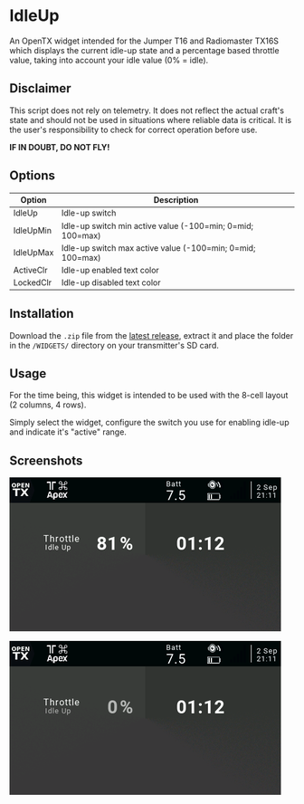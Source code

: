 # IdleUp

An OpenTX widget intended for the Jumper T16 and Radiomaster TX16S which displays the current idle-up state and a percentage based throttle value, taking into account your idle value (0% = idle).

## Disclaimer

This script does not rely on telemetry. It does not reflect the actual craft's state and should not be used in situations where reliable data is critical. It is the user's responsibility to check for correct operation before use.

**IF IN DOUBT, DO NOT FLY!**

## Options

| Option    | Description                                                |
| --------- | ---------------------------------------------------------- |
| IdleUp    | Idle-up switch                                             |
| IdleUpMin | Idle-up switch min active value (-100=min; 0=mid; 100=max) |
| IdleUpMax | Idle-up switch max active value (-100=min; 0=mid; 100=max) |
| ActiveClr | Idle-up enabled text color                                 |
| LockedClr | Idle-up disabled text color                                |

## Installation

Download the `.zip` file from the [latest release](https://github.com/udyux/opentx-widget-idleup/releases/latest), extract it and place the folder in the `/WIDGETS/` directory on your transmitter's SD card.

## Usage

For the time being, this widget is intended to be used with the 8-cell layout (2 columns, 4 rows).

Simply select the widget, configure the switch you use for enabling idle-up and indicate it's "active" range.

## Screenshots

<p><img src="/screenshots/tx16s-idleup-enabled.png" /><br></p>
<p><img src="/screenshots/tx16s-idleup-disabled.png" /><br></p>
